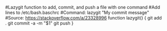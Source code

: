 #Lazygit function to add, commit, and push a file with one command
#Add lines to /etc/bash.baschrc
#Command: lazygit "My commit message"
#Source: https://stackoverflow.com/a/23328996
function lazygit() {
    git add .
    git commit -a -m "$1"
    git push
}
